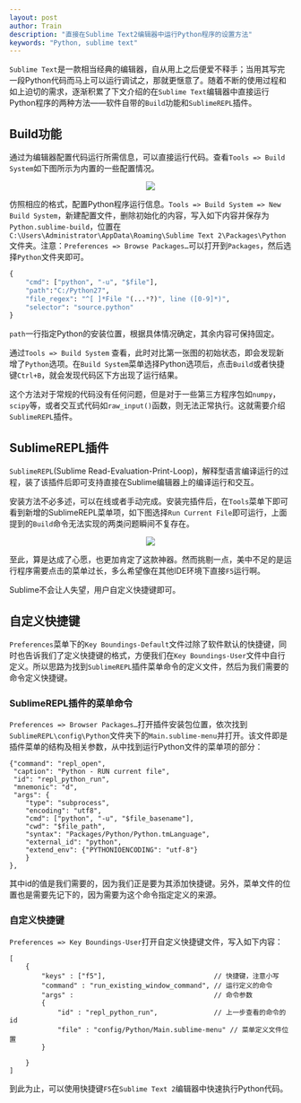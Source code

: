 ```yaml
---
layout: post
author: Train
description: "直接在Sublime Text2编辑器中运行Python程序的设置方法"
keywords: "Python, sublime text"
---
```


`Sublime Text`是一款相当经典的编辑器，自从用上之后便爱不释手；当用其写完一段Python代码而马上可以运行调试之，那就更惬意了。随着不断的使用过程和如上迫切的需求，逐渐积累了下文介绍的在`Sublime Text`编辑器中直接运行Python程序的两种方法——软件自带的`Build`功能和`SublimeREPL`插件。

## Build功能

通过为编辑器配置代码运行所需信息，可以直接运行代码。查看`Tools => Build System`如下图所示为内置的一些配置情况。

<div align='center'><img src="{{ "/images/2013-10-31-01.jpg" | prepend: site.baseurl }}"></div>

仿照相应的格式，配置Python程序运行信息。`Tools => Build System => New Build System`，新建配置文件，删除初始化的内容，写入如下内容并保存为`Python.sublime-build`，位置在`C:\Users\Administrator\AppData\Roaming\Sublime Text 2\Packages\Python`文件夹。注意：`Preferences => Browse Packages…`可以打开到`Packages`，然后选择`Python`文件夹即可。

```python
{
    "cmd": ["python", "-u", "$file"],
    "path":"C:/Python27",
    "file_regex": "^[ ]*File "(...*?)", line ([0-9]*)",
    "selector": "source.python"
}
```

`path`一行指定Python的安装位置，根据具体情况确定，其余内容可保持固定。

通过`Tools => Build System` 查看，此时对比第一张图的初始状态，即会发现新增了`Python`选项。在`Build System`菜单选择Python选项后，点击`Build`或者快捷键`Ctrl+B`，就会发现代码区下方出现了运行结果。

这个方法对于常规的代码没有任何问题，但是对于一些第三方程序包如`numpy`， `scipy`等，或者交互式代码如`raw_input()`函数，则无法正常执行。这就需要介绍`SublimeREPL`插件。

## SublimeREPL插件

`SublimeREPL`(Sublime Read-Evaluation-Print-Loop)，解释型语言编译运行的过程，装了该插件后即可支持直接在Sublime编辑器上的编译运行和交互。

安装方法不必多述，可以在线或者手动完成。安装完插件后，在`Tools`菜单下即可看到新增的SublimeREPL菜单项，如下图选择`Run Current File`即可运行，上面提到的`Build`命令无法实现的两类问题瞬间不复存在。

<div align='center'><img src="{{ "/images/2013-10-31-02.jpg" | prepend: site.baseurl }}"></div>

至此，算是达成了心愿，也更加肯定了这款神器。然而挑剔一点，美中不足的是运行程序需要点击的菜单过长，多么希望像在其他IDE环境下直接`F5`运行啊。

Sublime不会让人失望，用户自定义快捷键即可。

## 自定义快捷键

`Preferences`菜单下的`Key Boundings-Default`文件过除了软件默认的快捷键，同时也告诉我们了定义快捷键的格式，方便我们在`Key Boundings-User`文件中自行定义。所以思路为找到`SublimeREPL`插件菜单命令的定义文件，然后为我们需要的命令定义快捷键。

### SublimeREPL插件的菜单命令

`Preferences => Browser Packages…`打开插件安装包位置，依次找到`SublimeREPL\config\Python`文件夹下的`Main.sublime-menu`并打开。该文件即是插件菜单的结构及相关参数，从中找到运行Python文件的菜单项的部分：

```
{"command": "repl_open",
 "caption": "Python - RUN current file",
 "id": "repl_python_run",
 "mnemonic": "d",
 "args": {
    "type": "subprocess",
    "encoding": "utf8",
    "cmd": ["python", "-u", "$file_basename"],
    "cwd": "$file_path",
    "syntax": "Packages/Python/Python.tmLanguage",
    "external_id": "python",
    "extend_env": {"PYTHONIOENCODING": "utf-8"}
    }
},
```

其中id的值是我们需要的，因为我们正是要为其添加快捷键。另外，菜单文件的位置也是需要先记下的，因为需要为这个命令指定定义的来源。

### 自定义快捷键

`Preferences => Key Boundings-User`打开自定义快捷键文件，写入如下内容：

```
[
    {
        "keys" : ["f5"],                           // 快捷键，注意小写
        "command" : "run_existing_window_command", // 运行定义的命令
        "args" :                                   // 命令参数
        {
            "id" : "repl_python_run",              // 上一步查看的命令的id
            "file" : "config/Python/Main.sublime-menu" // 菜单定义文件位置
        }

    }
]
```

到此为止，可以使用快捷键`F5`在`Sublime Text 2`编辑器中快速执行Python代码。